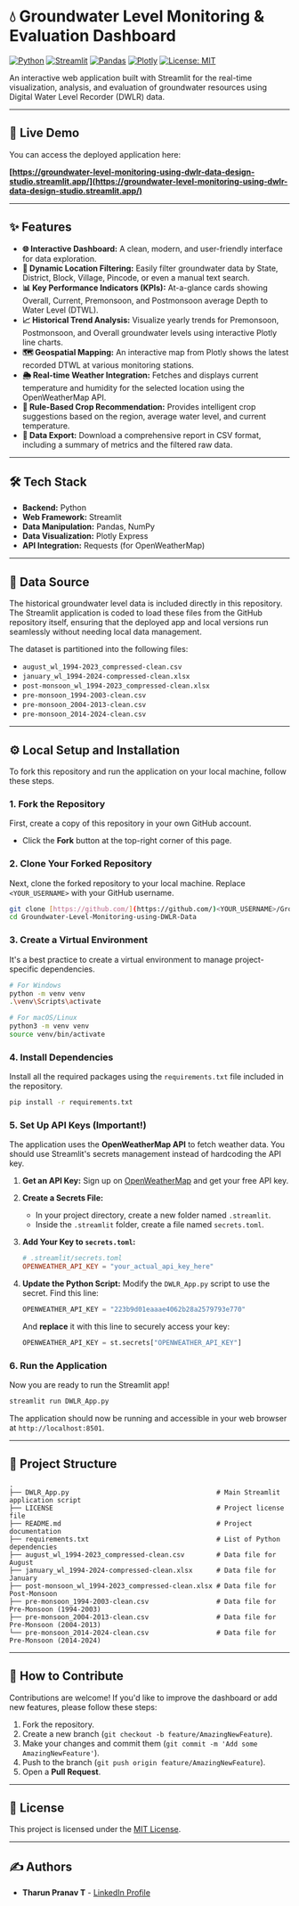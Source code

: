 # 💧 Groundwater Level Monitoring & Evaluation Dashboard

[![Python](https://img.shields.io/badge/Python-3.9%2B-blue.svg)](https://www.python.org/downloads/)
[![Streamlit](https://img.shields.io/badge/Streamlit-1.30%2B-red.svg)](https://streamlit.io)
[![Pandas](https://img.shields.io/badge/Pandas-2.0%2B-yellow.svg)](https://pandas.pydata.org/)
[![Plotly](https://img.shields.io/badge/Plotly-5.15%2B-green.svg)](https://plotly.com/)
[![License: MIT](https://img.shields.io/badge/License-MIT-purple.svg)](https://opensource.org/licenses/MIT)

An interactive web application built with Streamlit for the real-time visualization, analysis, and evaluation of groundwater resources using Digital Water Level Recorder (DWLR) data.

---

## 🚀 Live Demo

You can access the deployed application here:

**[https://groundwater-level-monitoring-using-dwlr-data-design-studio.streamlit.app/](https://groundwater-level-monitoring-using-dwlr-data-design-studio.streamlit.app/)**

---

## ✨ Features

* **🌐 Interactive Dashboard:** A clean, modern, and user-friendly interface for data exploration.
* **📍 Dynamic Location Filtering:** Easily filter groundwater data by State, District, Block, Village, Pincode, or even a manual text search.
* **📊 Key Performance Indicators (KPIs):** At-a-glance cards showing Overall, Current, Premonsoon, and Postmonsoon average Depth to Water Level (DTWL).
* **📈 Historical Trend Analysis:** Visualize yearly trends for Premonsoon, Postmonsoon, and Overall groundwater levels using interactive Plotly line charts.
* **🗺️ Geospatial Mapping:** An interactive map from Plotly shows the latest recorded DTWL at various monitoring stations.
* **🌦️ Real-time Weather Integration:** Fetches and displays current temperature and humidity for the selected location using the OpenWeatherMap API.
* **🌱 Rule-Based Crop Recommendation:** Provides intelligent crop suggestions based on the region, average water level, and current temperature.
* **📂 Data Export:** Download a comprehensive report in CSV format, including a summary of metrics and the filtered raw data.


---

## 🛠️ Tech Stack

* **Backend:** Python
* **Web Framework:** Streamlit
* **Data Manipulation:** Pandas, NumPy
* **Data Visualization:** Plotly Express
* **API Integration:** Requests (for OpenWeatherMap)

---

## 💾 Data Source

The historical groundwater level data is included directly in this repository. The Streamlit application is coded to load these files from the GitHub repository itself, ensuring that the deployed app and local versions run seamlessly without needing local data management.

The dataset is partitioned into the following files:
* `august_wl_1994-2023_compressed-clean.csv`
* `january_wl_1994-2024-compressed-clean.xlsx`
* `post-monsoon_wl_1994-2023_compressed-clean.xlsx`
* `pre-monsoon_1994-2003-clean.csv`
* `pre-monsoon_2004-2013-clean.csv`
* `pre-monsoon_2014-2024-clean.csv`

---

## ⚙️ Local Setup and Installation

To fork this repository and run the application on your local machine, follow these steps.

### 1. Fork the Repository

First, create a copy of this repository in your own GitHub account.
* Click the **Fork** button at the top-right corner of this page.

### 2. Clone Your Forked Repository

Next, clone the forked repository to your local machine. Replace `<YOUR_USERNAME>` with your GitHub username.

```bash
git clone [https://github.com/](https://github.com/)<YOUR_USERNAME>/Groundwater-Level-Monitoring-using-DWLR-Data.git
cd Groundwater-Level-Monitoring-using-DWLR-Data
```

### 3. Create a Virtual Environment

It's a best practice to create a virtual environment to manage project-specific dependencies.

```bash
# For Windows
python -m venv venv
.\venv\Scripts\activate

# For macOS/Linux
python3 -m venv venv
source venv/bin/activate
```

### 4. Install Dependencies

Install all the required packages using the `requirements.txt` file included in the repository.

```bash
pip install -r requirements.txt
```

### 5. Set Up API Keys (Important!)

The application uses the **OpenWeatherMap API** to fetch weather data. You should use Streamlit's secrets management instead of hardcoding the API key.

1.  **Get an API Key:** Sign up on [OpenWeatherMap](https://home.openweathermap.org/users/sign_up) and get your free API key.

2.  **Create a Secrets File:**
    * In your project directory, create a new folder named `.streamlit`.
    * Inside the `.streamlit` folder, create a file named `secrets.toml`.

3.  **Add Your Key to `secrets.toml`:**
    ```toml
    # .streamlit/secrets.toml
    OPENWEATHER_API_KEY = "your_actual_api_key_here"
    ```

4.  **Update the Python Script:**
    Modify the `DWLR_App.py` script to use the secret. Find this line:
    ```python
    OPENWEATHER_API_KEY = "223b9d01eaaae4062b28a2579793e770"
    ```
    And **replace** it with this line to securely access your key:
    ```python
    OPENWEATHER_API_KEY = st.secrets["OPENWEATHER_API_KEY"]
    ```

### 6. Run the Application

Now you are ready to run the Streamlit app!

```bash
streamlit run DWLR_App.py
```

The application should now be running and accessible in your web browser at `http://localhost:8501`.

---

## 📂 Project Structure

```
.
├── DWLR_App.py                                     # Main Streamlit application script
├── LICENSE                                         # Project license file
├── README.md                                       # Project documentation
├── requirements.txt                                # List of Python dependencies
├── august_wl_1994-2023_compressed-clean.csv        # Data file for August
├── january_wl_1994-2024-compressed-clean.xlsx      # Data file for January
├── post-monsoon_wl_1994-2023_compressed-clean.xlsx # Data file for Post-Monsoon
├── pre-monsoon_1994-2003-clean.csv                 # Data file for Pre-Monsoon (1994-2003)
├── pre-monsoon_2004-2013-clean.csv                 # Data file for Pre-Monsoon (2004-2013)
└── pre-monsoon_2014-2024-clean.csv                 # Data file for Pre-Monsoon (2014-2024)
```

---

## 🤝 How to Contribute

Contributions are welcome! If you'd like to improve the dashboard or add new features, please follow these steps:

1.  Fork the repository.
2.  Create a new branch (`git checkout -b feature/AmazingNewFeature`).
3.  Make your changes and commit them (`git commit -m 'Add some AmazingNewFeature'`).
4.  Push to the branch (`git push origin feature/AmazingNewFeature`).
5.  Open a **Pull Request**.

---

## 📜 License

This project is licensed under the [MIT License](LICENSE).

---

## ✍️ Authors

* **Tharun Pranav T** - [LinkedIn Profile](https://www.linkedin.com/in/tharun-pranav-t-274a18327?utm_source=share&utm_campaign=share_via&utm_content=profile&utm_medium=android_app)
